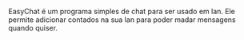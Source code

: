 EasyChat é um programa simples de chat para ser usado em lan. Ele permite adicionar contados na sua lan para poder madar mensagens quando quiser.
